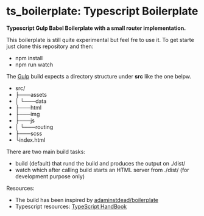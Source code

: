 # ts_boilerplate: Typescript Boilerplate
**Typescript Gulp Babel Boilerplate with a small router implementation.**


This boilerplate is still quite experimental but feel fre to use it.
To get starte just clone this repository and then:
- npm install
- npm run watch

The  [Gulp](https://gulpjs.com) build expects a directory structure under **src** like the one belpw.
- src/
- ├───assets
- │   └───data
- ├───html
- ├───img
- ├───js
- │   └───routing
- ├───scss
- └index.html

There are two main build tasks:
- build (default) that rund the build and produces the output on ./dist/
- watch which after calling build starts an HTML server from ./dist/ (for development purpose only)

Resources:
- The build has been inspired by [adaminstdead/boilerplate](https://github.com/adamisntdead/boilerplate)
- Typescript resources: [TypeScript HandBook](https://github.com/microsoft/TypeScript-Handbook)
